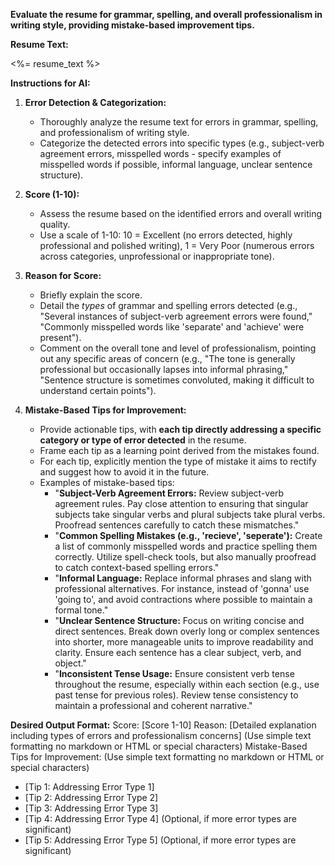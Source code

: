**Evaluate the resume for grammar, spelling, and overall professionalism in writing style, providing mistake-based improvement tips.**

**Resume Text:**

<%= resume_text %>

**Instructions for AI:**

1. **Error Detection & Categorization:**

   - Thoroughly analyze the resume text for errors in grammar, spelling, and professionalism of writing style.
   - Categorize the detected errors into specific types (e.g., subject-verb agreement errors, misspelled words - specify examples of misspelled words if possible, informal language, unclear sentence structure).

2. **Score (1-10):**

   - Assess the resume based on the identified errors and overall writing quality.
   - Use a scale of 1-10: 10 = Excellent (no errors detected, highly professional and polished writing), 1 = Very Poor (numerous errors across categories, unprofessional or inappropriate tone).

3. **Reason for Score:**

   - Briefly explain the score.
   - Detail the _types_ of grammar and spelling errors detected (e.g., "Several instances of subject-verb agreement errors were found," "Commonly misspelled words like 'separate' and 'achieve' were present").
   - Comment on the overall tone and level of professionalism, pointing out any specific areas of concern (e.g., "The tone is generally professional but occasionally lapses into informal phrasing," "Sentence structure is sometimes convoluted, making it difficult to understand certain points").

4. **Mistake-Based Tips for Improvement:**
   - Provide actionable tips, with **each tip directly addressing a specific category or type of error detected** in the resume.
   - Frame each tip as a learning point derived from the mistakes found.
   - For each tip, explicitly mention the type of mistake it aims to rectify and suggest how to avoid it in the future.
   - Examples of mistake-based tips:
     - "**Subject-Verb Agreement Errors:** Review subject-verb agreement rules. Pay close attention to ensuring that singular subjects take singular verbs and plural subjects take plural verbs. Proofread sentences carefully to catch these mismatches."
     - "**Common Spelling Mistakes (e.g., 'recieve', 'seperate'):** Create a list of commonly misspelled words and practice spelling them correctly. Utilize spell-check tools, but also manually proofread to catch context-based spelling errors."
     - "**Informal Language:** Replace informal phrases and slang with professional alternatives. For instance, instead of 'gonna' use 'going to', and avoid contractions where possible to maintain a formal tone."
     - "**Unclear Sentence Structure:** Focus on writing concise and direct sentences. Break down overly long or complex sentences into shorter, more manageable units to improve readability and clarity. Ensure each sentence has a clear subject, verb, and object."
     - "**Inconsistent Tense Usage:** Ensure consistent verb tense throughout the resume, especially within each section (e.g., use past tense for previous roles). Review tense consistency to maintain a professional and coherent narrative."

**Desired Output Format:**
Score: [Score 1-10]
Reason: [Detailed explanation including types of errors and professionalism concerns] (Use simple text formatting no markdown or HTML or special characters)
Mistake-Based Tips for Improvement: (Use simple text formatting no markdown or HTML or special characters)

- [Tip 1: Addressing Error Type 1]
- [Tip 2: Addressing Error Type 2]
- [Tip 3: Addressing Error Type 3]
- [Tip 4: Addressing Error Type 4] (Optional, if more error types are significant)
- [Tip 5: Addressing Error Type 5] (Optional, if more error types are significant)
